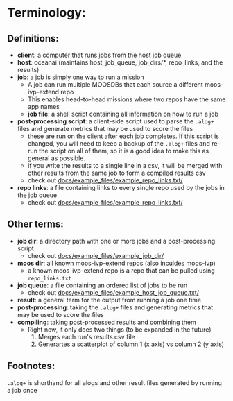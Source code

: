 # Terminology:  

## Definitions:
- **client**:  a computer that runs jobs from the host job queue  
- **host**:  oceanai (maintains host_job_queue, job_dirs/*, repo_links, and the results)  
- **job**:  a job is simply one way to run a mission  
    - A job can run multiple MOOSDBs that each source a different moos-ivp-extend repo  
    - This enables head-to-head missions where two repos have the same app names  
    - **job file**: a shell script containing all information on how to run a job  
- **post-processing script**:  a client-side script used to parse the `.alog+` files and generate metrics that may be used to score the files
    - these are run on the client after each job completes. If this script is changed, you will need to keep a backup of the `.alog+` files and re-run the script on all of them, so it is a good idea to make this as general as possible.
    - if you write the results to a single line in a csv, it will be merged with other results from the same job to form a compiled results csv
    - check out [docs/example_files/example_repo_links.txt/](example_files/example_repo_links.txt/)
- **repo links**:  a file containing links to every single repo used by the jobs in the job queue  
    - check out [docs/example_files/example_repo_links.txt/](example_files/example_repo_links.txt/)  

## Other terms:
- **job dir**:  a directory path with one or more jobs and a post-processing script  
    - check out [docs/example_files/example_job_dir/](example_files/example_job_dir/)  
- **moos dir**:  all known moos-ivp-extend repos (also inculdes moos-ivp)
    - a known moos-ivp-extend repo is a repo that can be pulled using `repo_links.txt`
- **job queue**:  a file containing an ordered list of jobs to be run  
    - check out [docs/example_files/example_host_job_queue.txt/](example_files/example_host_job_queue.txt/)  
- **result**:  a general term for the output from running a job one time
- **post-processing**:  taking the `.alog+` files and generating metrics that may be used to score the files  
- **compiling**:  taking post-processed results and combining them
    - Right now, it only does two things (to be expanded in the future)
        1. Merges each run's results.csv file 
        2. Generartes a scatterplot of column 1 (x axis) vs column 2 (y axis)



## Footnotes:
`.alog+` is shorthand for all alogs and other result files generated by running a job once